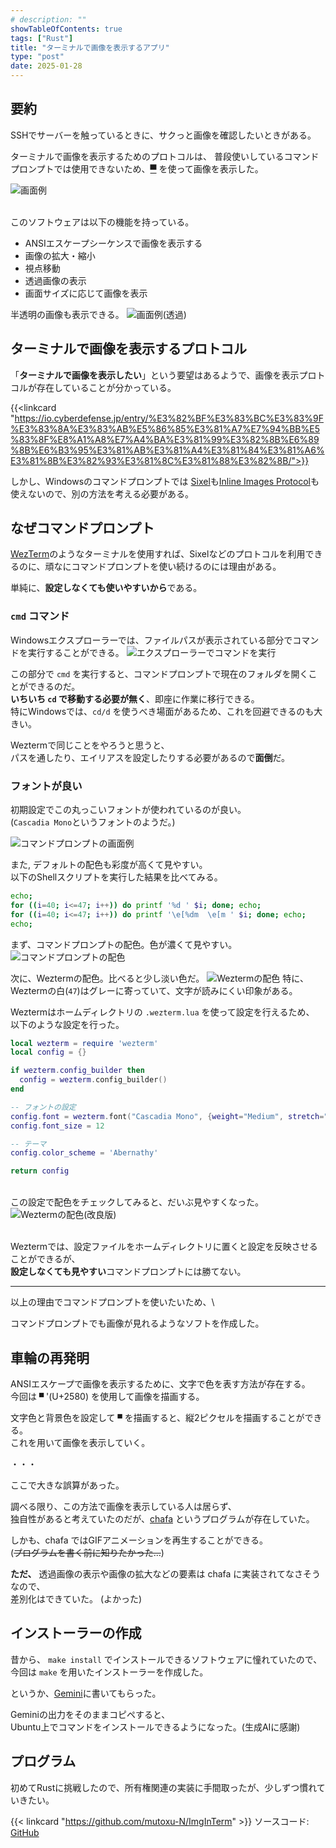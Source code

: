 ```yaml
---
# description: ""
showTableOfContents: true
tags: ["Rust"]
title: "ターミナルで画像を表示するアプリ"
type: "post"
date: 2025-01-28
---
```


## 要約
SSHでサーバーを触っているときに、サクっと画像を確認したいときがある。

ターミナルで画像を表示するためのプロトコルは、
普段使いしているコマンドプロンプトでは使用できないため、[▀](https://0g0.org/unicode/2580/) を使って画像を表示した。

![画面例](/Portfolio/images/posts/img_in_term/img_in_term.png)

\
このソフトウェアは以下の機能を持っている。
- ANSIエスケープシーケンスで画像を表示する
- 画像の拡大・縮小
- 視点移動
- 透過画像の表示
- 画面サイズに応じて画像を表示

半透明の画像も表示できる。
![画面例(透過)](/Portfolio/images/posts/img_in_term/img_in_term_grad.png)


## ターミナルで画像を表示するプロトコル
「**ターミナルで画像を表示したい**」という要望はあるようで、画像を表示プロトコルが存在していることが分かっている。

{{<linkcard "https://io.cyberdefense.jp/entry/%E3%82%BF%E3%83%BC%E3%83%9F%E3%83%8A%E3%83%AB%E5%86%85%E3%81%A7%E7%94%BB%E5%83%8F%E8%A1%A8%E7%A4%BA%E3%81%99%E3%82%8B%E6%89%8B%E6%B3%95%E3%81%AB%E3%81%A4%E3%81%84%E3%81%A6%E3%81%8B%E3%82%93%E3%81%8C%E3%81%88%E3%82%8B/">}}

しかし、Windowsのコマンドプロンプトでは [Sixel](https://en.wikipedia.org/wiki/Sixel)も[Inline Images Protocol](https://iterm2.com/documentation-images.html)も使えないので、別の方法を考える必要がある。

## なぜコマンドプロンプト
[WezTerm](https://wezfurlong.org/wezterm/index.html)のようなターミナルを使用すれば、Sixelなどのプロトコルを利用できるのに、頑なにコマンドプロンプトを使い続けるのには理由がある。

単純に、**設定しなくても使いやすいから**である。

### `cmd` コマンド
Windowsエクスプローラーでは、ファイルパスが表示されている部分でコマンドを実行することができる。 
![エクスプローラーでコマンドを実行](/Portfolio/images/posts/img_in_term/cmd_in_exp.png)

この部分で `cmd` を実行すると、コマンドプロンプトで現在のフォルダを開くことができるのだ。\
**いちいち `cd` で移動する必要が無く**、即座に作業に移行できる。\
特にWindowsでは、`cd/d` を使うべき場面があるため、これを回避できるのも大きい。

Weztermで同じことをやろうと思うと、\
パスを通したり、エイリアスを設定したりする必要があるので**面倒**だ。


### フォントが良い
初期設定でこの丸っこいフォントが使われているのが良い。 \
(`Cascadia Mono`というフォントのようだ。)

![コマンドプロンプトの画面例](/Portfolio/images/posts/img_in_term/prompt.png)


また, デフォルトの配色も彩度が高くて見やすい。\
以下のShellスクリプトを実行した結果を比べてみる。
```bash
echo;
for ((i=40; i<=47; i++)) do printf '%d ' $i; done; echo;
for ((i=40; i<=47; i++)) do printf '\e[%dm  \e[m ' $i; done; echo;
echo;
```

まず、コマンドプロンプトの配色。色が濃くて見やすい。
![コマンドプロンプトの配色](/Portfolio/images/posts/img_in_term/color_scheme_prompt.png)

次に、Weztermの配色。比べると少し淡い色だ。
![Weztermの配色](/Portfolio/images/posts/img_in_term/color_scheme_wezterm.png)
特に、Weztermの白(`47`)はグレーに寄っていて、文字が読みにくい印象がある。

Weztermはホームディレクトリの `.wezterm.lua` を使って設定を行えるため、\
以下のような設定を行った。

```lua
local wezterm = require 'wezterm'
local config = {}

if wezterm.config_builder then
  config = wezterm.config_builder()
end

-- フォントの設定
config.font = wezterm.font("Cascadia Mono", {weight="Medium", stretch="Normal", style="Normal"})
config.font_size = 12

-- テーマ
config.color_scheme = 'Abernathy'

return config
```

\
この設定で配色をチェックしてみると、だいぶ見やすくなった。
![Weztermの配色(改良版)](/Portfolio/images/posts/img_in_term/color_scheme_wezterm_improved.png)


\
Weztermでは、設定ファイルをホームディレクトリに置くと設定を反映させることができるが、\
**設定しなくても見やすい**コマンドプロンプトには勝てない。

---
以上の理由でコマンドプロンプトを使いたいため、\

コマンドプロンプトでも画像が見れるようなソフトを作成した。


## 車輪の再発明
ANSIエスケープで画像を表示するために、文字で色を表す方法が存在する。\
今回は `▀` '(U+2580) を使用して画像を描画する。

文字色と背景色を設定して `▀` を描画すると、縦2ピクセルを描画することができる。\
これを用いて画像を表示していく。

・・・

ここで大きな誤算があった。

調べる限り、この方法で画像を表示している人は居らず、\
独自性があると考えていたのだが、[chafa](https://hpjansson.org/chafa/) というプログラムが存在していた。

しかも、chafa ではGIFアニメーションを再生することができる。\
(~~プログラムを書く前に知りたかった...~~)


**ただ、** 透過画像の表示や画像の拡大などの要素は chafa に実装されてなさそうなので、\
差別化はできていた。 (よかった)

## インストーラーの作成
昔から、 `make install` でインストールできるソフトウェアに憧れていたので、\
今回は `make` を用いたインストーラーを作成した。

というか、[Gemini](https://gemini.google.com/)に書いてもらった。

Geminiの出力をそのままコピペすると、\
Ubuntu上でコマンドをインストールできるようになった。(生成AIに感謝)

## プログラム
初めてRustに挑戦したので、所有権関連の実装に手間取ったが、少しずつ慣れていきたい。

{{< linkcard "https://github.com/mutoxu-N/ImgInTerm" >}}
ソースコード: [GitHub](https://github.com/mutoxu-N/ImgInTerm)


